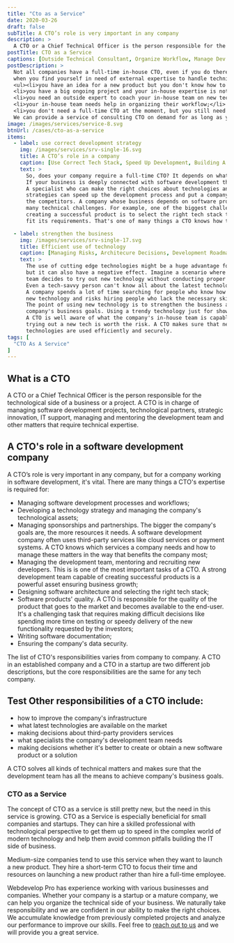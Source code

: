 ```yaml
---
title: "Cto as a Service"
date: 2020-03-26
draft: false
subTitle: A CTO’s role is very important in any company
description: >
  A CTO or a Chief Technical Officer is the person responsible for the technological side of a business or a project. A CTO is in charge of managing software development projects, technological partners, strategic innovation, IT support, managing and mentoring the development team and other matters that require technical expertise.
postTitle: CTO as a Service
captions: [Outside Technical Consultant, Organize Workflow, Manage Dev Team, Improve Infrastructure]
postDescription: >
  Not all companies have a full-time in-house CTO, even if you do there might come a time 
  when you find yourself in need of external expertise to handle technical challenges for your business:
  <ul><li>you have an idea for a new product but you don't know how to implement it;</li>
  <li>you have a big ongoing project and your in-house expertise is not enough to proceed;</li>
  <li>you need an outside expert to coach your in-house team on new technology trends;</li>
  <li>your in-house team needs help in organizing their workflow;</li>
  <li>you don't need a full-time CTO at the moment, but you still need someone to give you advice on technologies</li></ul>
  We can provide a service of consulting CTO on demand for as long as you need it. 
image: /images/services/service-8.svg
btnUrl: /cases/cto-as-a-service
items:
  - label: use correct development strategy
    img: /images/services/srv-single-16.svg
    title: A CTO’s role in a company
    caption: [Use Correct Tech Stack, Speed Up Development, Building A Team]
    text: >
      So, does your company require a full-time CTO? It depends on what your company does. 
      If your business is deeply connected with software development the answer is definitely yes. 
      A specialist who can make the right choices about technologies and development 
      strategies can speed up the development process and put a company in front of 
      the competitors. A company whose business depends on software products faces 
      many technical challenges. For example, one of the biggest challenges in 
      creating a successful product is to select the right tech stack to 
      fit its requirements. That's one of many things a CTO knows how to do.

  - label: strengthen the business
    img: /images/services/srv-single-17.svg
    title: Efficient use of technology
    caption: [Managing Risks, Architecure Decisions, Development Roadmap]
    text: >
      The use of cutting edge technologies might be a huge advantage for a company, 
      but it can also have a negative effect. Imagine a scenario where an in-house 
      team decides to try out new technology without conducting proper research first. 
      Even a tech-savvy person can't know all about the latest technological innovations. 
      A company spends a lot of time searching for people who know how to work this 
      new technology and risks hiring people who lack the necessary skills.
      The point of using new technology is to strengthen the business and achieve the 
      company's business goals. Using a trendy technology just for show is not productive. 
      A CTO is well aware of what the company's in-house team is capable of and whether 
      trying out a new tech is worth the risk. A CTO makes sure that new 
      technologies are used efficiently and securely.
tags: [
  "CTO As A Service"
]
---
```


## What is a CTO

A CTO or a Chief Technical Officer is the person responsible for 
the technological side of a business or a project. 
A CTO is in charge of managing software development 
projects, technological partners, strategic innovation, 
IT support, managing and mentoring the development 
team and other matters that require technical expertise.

## A CTO's role in a software development company

A CTO’s role is very important in any company, but for a company working in software development, it's vital.
There are many things a CTO's expertise is required for:

- Managing software development processes and workflows;
- Developing a technology strategy and managing the company's technological assets;
- Managing sponsorships and partnerships. The bigger the company's goals are, 
  the more resources it needs. A software development company often 
  uses third-party services like cloud services or payment systems. 
  A CTO knows which services a company needs and how to manage 
  these matters in the way that benefits the company most;
- Managing the development team, mentoring and recruiting new developers. 
  This is is one of the most important tasks of a CTO. A strong 
  development team capable of creating successful products 
  is a powerful asset ensuring business growth;
- Designing software architecture and selecting the right tech stack;
- Software products' quality. A CTO is responsible for the quality 
  of the product that goes to the market and becomes available 
  to the end-user. It's a challenging task that requires 
  making difficult decisions like spending more time on 
  testing or speedy delivery of the new functionality requested by the investors;
- Writing software documentation;
- Ensuring the company's data security.

The list of CTO's responsibilities varies from company to company. 
A CTO in an established company and a CTO in a startup are 
two different job descriptions, but the core responsibilities are the same for any tech company.

## Test Other responsibilities of a CTO include:

- how to improve the company's infrastructure
- what latest technologies are available on the market
- making decisions about third-party providers services
- what specialists the company's development team needs
- making decisions whether it's better to create or obtain a new software product or a solution

A CTO solves all kinds of technical matters and makes sure that the development team has all the means to achieve company's business goals.

<!-- section break -->

### CTO as a Service

The concept of CTO as a service is still pretty new, but the need in this service is growing.
CTO as a Service is especially beneficial for small companies and startups. 
They can hire a skilled professional with technological perspective to get 
them up to speed in the complex world of modern technology and help 
them avoid common pitfalls building the IT side of business.

Medium-size companies tend to use this service when they want to launch a new product. 
They hire a short-term CTO to focus their time and resources on 
launching a new product rather than hire a full-time employee.

Webdevelop Pro has experience working with various businesses and companies. 
Whether your company is a startup or a mature company, we can help you organize 
the technical side of your business. We naturally take responsibility and 
we are confident in our ability to make the right choices. We accumulate 
knowledge from previously completed projects and analyze our performance to improve our skills.
Feel free to [reach out to us](/contacts) and we will provide you a great service.

